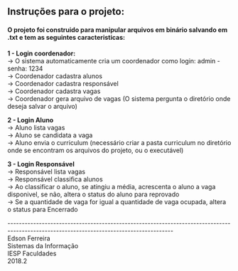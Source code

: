 <h2>Instruções para o projeto:</h2>
<h4>O projeto foi construido para manipular arquivos em binário salvando em .txt e tem as seguintes caracteristicas:</h4>
<p>
<strong>1 - Login coordenador:</strong>
  <br />-> O sistema automaticamente cria um coordenador como login: admin - senha: 1234
  <br />-> Coordenador cadastra alunos
  <br />-> Coordenador cadastra responsável
  <br />-> Coordenador cadastra vagas
  <br />-> Coordenador gera arquivo de vagas (O sistema pergunta o diretório onde deseja salvar o arquivo)
</p>
<p>
<strong>2 - Login Aluno</strong>
  <br />-> Aluno lista vagas
  <br />-> Aluno se candidata a vaga
  <br />-> Aluno envia o curriculum (necessário criar a pasta curriculum no diretório onde se encontram os arquivos do projeto, ou o executável)
</p>
<p>
<strong>3 - Login Responsável</strong>
  <br />-> Responsável lista vagas
  <br />-> Responsável classifica alunos
    <br />-> Ao classificar o aluno, se atingiu a média, acrescenta o aluno a vaga disponivel, se não, altera o status do aluno para reprovado
      <br />-> Se a quantidade de vaga for igual a quantidade de vaga ocupada, altera o status para Encerrado
 </p>
 <p>
----------------------------------------------------------------------------------------------------------------------------------------
<br />Edson Ferreira
<br />Sistemas da Informação
<br />IESP Faculdades
<br />2018.2</p>
